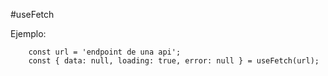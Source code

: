 #useFetch

Ejemplo:

```
    const url = 'endpoint de una api';
    const { data: null, loading: true, error: null } = useFetch(url);
```
